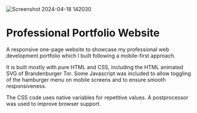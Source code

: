 
![Screenshot 2024-04-18 142030](https://github.com/user-attachments/assets/2fa97c08-265d-4ec1-a0ab-3007e827b21b)

# Professional Portfolio Website

A responsive one-page website to showcase my professional web development portfolio which I built following a mobile-first approach. 

It is built mostly with pure HTML and CSS, including the HTML animated SVG of Brandenburger Tor. Some Javascript was included to allow toggling of the hamburger menu on mobile screens and to ensure smooth responsiveness.  

The CSS code uses native variables for repetitive values. A postprocessor was used to improve browser support.
